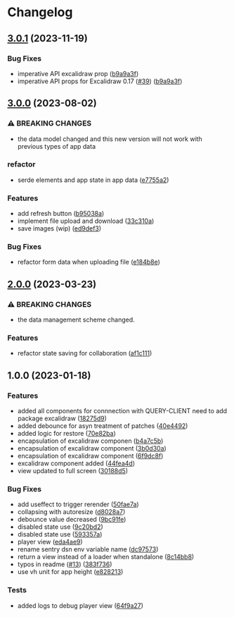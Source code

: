 # Changelog

## [3.0.1](https://github.com/graasp/graasp-app-excalidraw/compare/v3.0.0...v3.0.1) (2023-11-19)


### Bug Fixes

* imperative API excalidraw prop ([b9a9a3f](https://github.com/graasp/graasp-app-excalidraw/commit/b9a9a3f3b1fd65027cac90d99acb24720bf79c6c))
* imperative API props for Excalidraw 0.17 ([#39](https://github.com/graasp/graasp-app-excalidraw/issues/39)) ([b9a9a3f](https://github.com/graasp/graasp-app-excalidraw/commit/b9a9a3f3b1fd65027cac90d99acb24720bf79c6c))

## [3.0.0](https://github.com/graasp/graasp-app-excalidraw/compare/v2.0.0...v3.0.0) (2023-08-02)


### ⚠ BREAKING CHANGES

* the data model changed and this new version will not work with previous types of app data

### refactor

* serde elements and app state in app data ([e7755a2](https://github.com/graasp/graasp-app-excalidraw/commit/e7755a26957d5d3c178261c1a7ebe6444c6cc63e))


### Features

* add refresh button ([b95038a](https://github.com/graasp/graasp-app-excalidraw/commit/b95038a9c8c2ae5f5856d10d903ae24d1dbe1aee))
* implement file upload and download ([33c310a](https://github.com/graasp/graasp-app-excalidraw/commit/33c310a951d97dbf5aa44c38bc45306563ffac82))
* save images (wip) ([ed9def3](https://github.com/graasp/graasp-app-excalidraw/commit/ed9def3b097d54133c70c725b0b20117f542775c))


### Bug Fixes

* refactor form data when uploading file ([e184b8e](https://github.com/graasp/graasp-app-excalidraw/commit/e184b8e38be044e3c19ea69da815739c07e194e0))

## [2.0.0](https://github.com/graasp/graasp-app-excalidraw/compare/v1.0.0...v2.0.0) (2023-03-23)


### ⚠ BREAKING CHANGES

* the data management scheme changed.

### Features

* refactor state saving for collaboration ([af1c111](https://github.com/graasp/graasp-app-excalidraw/commit/af1c111b9519c9c410308d6c16b3db7a643d60a9))

## 1.0.0 (2023-01-18)


### Features

* added all components for connnection with QUERY-CLIENT need to add package excalidraw ([18275d9](https://github.com/graasp/graasp-app-excalidraw/commit/18275d9910d95cc5352fef8cafa8c67ffeac1c9d))
* added debounce for asyn treatment of patches ([40e4492](https://github.com/graasp/graasp-app-excalidraw/commit/40e44928d8e329ade21995e5c1ad495cbee4275f))
* added logic for restore ([70e82ba](https://github.com/graasp/graasp-app-excalidraw/commit/70e82baedb3c2ffcb5b350748fe74aa84d5f0cd6))
* encapsulation of excalidraw componen ([b4a7c5b](https://github.com/graasp/graasp-app-excalidraw/commit/b4a7c5ba649b3cb6c45657e0f704bb8e0d7408d4))
* encapsulation of excalidraw component ([3b0d30a](https://github.com/graasp/graasp-app-excalidraw/commit/3b0d30a918d3c8b0ce991e95768c090a9ecf9f77))
* encapsulation of excalidraw component ([6f9dc8f](https://github.com/graasp/graasp-app-excalidraw/commit/6f9dc8f9f55c6263ff06567ee3db5fb30f70bbed))
* excalidraw component added ([44fea4d](https://github.com/graasp/graasp-app-excalidraw/commit/44fea4dca22079001276b1b6502a091329a498d6))
* view updated to full screen ([30188d5](https://github.com/graasp/graasp-app-excalidraw/commit/30188d5e0c987f87abcb88507be12a976ce2637b))


### Bug Fixes

* add useffect to trigger rerender ([50fae7a](https://github.com/graasp/graasp-app-excalidraw/commit/50fae7a204ab611541c9b3ae454ccdcb753e90ec))
* collapsing with autoresize ([d8028a7](https://github.com/graasp/graasp-app-excalidraw/commit/d8028a710173f553efa0cca7f0db5c2d26129c25))
* debounce value decreased ([9bc91fe](https://github.com/graasp/graasp-app-excalidraw/commit/9bc91fed6176c7423d2a69ccccf37458afaa72f2))
* disabled state use ([9c20bd2](https://github.com/graasp/graasp-app-excalidraw/commit/9c20bd2bb0619dd3980418583ce7b015e330778e))
* disabled state use ([593357a](https://github.com/graasp/graasp-app-excalidraw/commit/593357ad7efc4b19b0141ffddafa7b407bd6c9ab))
* player view ([eda4ae9](https://github.com/graasp/graasp-app-excalidraw/commit/eda4ae9e21634dfb442f109bf88996581ed8a235))
* rename sentry dsn env variable name ([dc97573](https://github.com/graasp/graasp-app-excalidraw/commit/dc97573a18b83bd778c2e1b259bcf8209750a208))
* return a view instead of a loader when standalone ([8c14bb8](https://github.com/graasp/graasp-app-excalidraw/commit/8c14bb8e283c8d9b601e179d860e6a470761b142))
* typos in readme ([#13](https://github.com/graasp/graasp-app-excalidraw/issues/13)) ([383f736](https://github.com/graasp/graasp-app-excalidraw/commit/383f7367d9627a208755fe99cc73f92acfa9a70d))
* use vh unit for app height ([e828213](https://github.com/graasp/graasp-app-excalidraw/commit/e828213396f87c449046254043c09419b7e7221b))


### Tests

* added logs to debug player view ([64f9a27](https://github.com/graasp/graasp-app-excalidraw/commit/64f9a27045724c5ad40c9d2cb0ee4f3a9f6f8c13))
